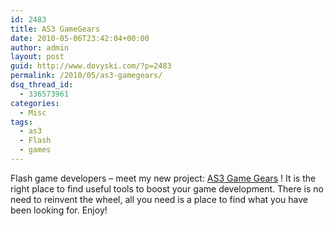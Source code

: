 ```yaml
---
id: 2483
title: AS3 GameGears
date: 2010-05-06T23:42:04+00:00
author: admin
layout: post
guid: http://www.dovyski.com/?p=2483
permalink: /2010/05/as3-gamegears/
dsq_thread_id:
  - 336573961
categories:
  - Misc
tags:
  - as3
  - Flash
  - games
---
```

Flash game developers &#8211; meet my new project: <a href="http://www.as3gamegears.com/" target="_blank">AS3 Game Gears</a> ! It is the right place to find useful tools to boost your game development. There is no need to reinvent the wheel, all you need is a place to find what you have been looking for. Enjoy!